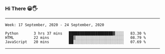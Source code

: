 ### Hi There 😀🖐
---
<!--START_SECTION:waka-->
```text
Week: 17 September, 2020 - 24 September, 2020

Python       3 hrs 37 mins   ████████████████████▓░░░░   83.30 % 
HTML         22 mins         ██▒░░░░░░░░░░░░░░░░░░░░░░   08.79 % 
JavaScript   20 mins         ██░░░░░░░░░░░░░░░░░░░░░░░   07.69 % 
```
<!--END_SECTION:waka-->

---
